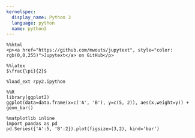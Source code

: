```yaml
---
kernelspec:
  display_name: Python 3
  language: python
  name: python3
---
```


```{code-cell} ipython3
%%html
<p><a href="https://github.com/mwouts/jupytext", style="color: rgb(0,0,255)">Jupytext</a> on GitHub</p>
```

```{code-cell} ipython3
%%latex
$\frac{\pi}{2}$
```

```{code-cell} ipython3
%load_ext rpy2.ipython
```

```{code-cell} ipython3
%%R
library(ggplot2)
ggplot(data=data.frame(x=c('A', 'B'), y=c(5, 2)), aes(x,weight=y)) + geom_bar()
```

```{code-cell} ipython3
%matplotlib inline
import pandas as pd
pd.Series({'A':5, 'B':2}).plot(figsize=(3,2), kind='bar')
```
